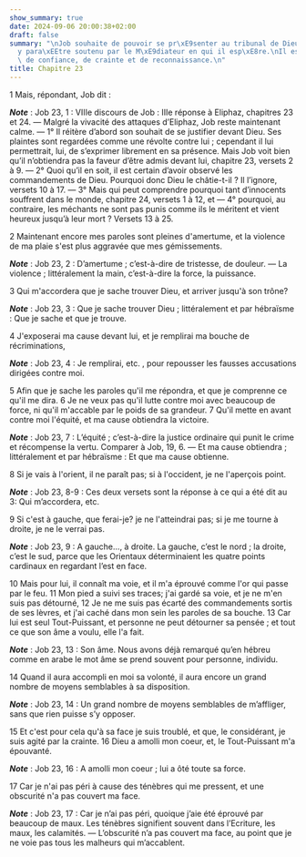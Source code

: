 ```yaml
---
show_summary: true
date: 2024-09-06 20:00:38+02:00
draft: false
summary: "\nJob souhaite de pouvoir se pr\xE9senter au tribunal de Dieu, et d\u2019\
  y para\xEEtre soutenu par le M\xE9diateur en qui il esp\xE8re.\nIl est touch\xE9\
  \ de confiance, de crainte et de reconnaissance.\n"
title: Chapitre 23
---
```





1 Mais, répondant, Job dit :

***Note*** :  Job 23, 1 : VIIIe discours de Job : IIIe réponse à Eliphaz, chapitres 23 et 24. ― Malgré la vivacité des attaques d’Eliphaz, Job reste maintenant calme. ― 1° Il réitère d’abord son souhait de se justifier devant Dieu. Ses plaintes sont regardées comme une révolte contre lui ; cependant il lui permettrait, lui, de s’exprimer librement en sa présence. Mais Job voit bien qu’il n’obtiendra pas la faveur d’être admis devant lui, chapitre 23, versets 2 à 9. ― 2° Quoi qu’il en soit, il est certain d’avoir observé les commandements de Dieu. Pourquoi donc Dieu le châtie-t-il ? Il l’ignore, versets 10 à 17. ― 3° Mais qui peut comprendre pourquoi tant d’innocents souffrent dans le monde, chapitre 24, versets 1 à 12, et ― 4° pourquoi, au contraire, les méchants ne sont pas punis comme ils le méritent et vient heureux jusqu’à leur mort ? Versets 13 à 25.


2 Maintenant encore mes paroles sont pleines d'amertume, et la violence de ma plaie s'est plus aggravée que mes gémissements.

***Note*** :  Job 23, 2 : D’amertume ; c’est-à-dire de tristesse, de douleur. ― La violence ; littéralement la main, c’est-à-dire la force, la puissance.

3 Qui m'accordera que je sache trouver Dieu, et arriver jusqu'à son trône?

***Note*** :  Job 23, 3 : Que je sache trouver Dieu ; littéralement et par hébraïsme : Que je sache et que je trouve.

4 J'exposerai ma cause devant lui, et je remplirai ma bouche de récriminations,

***Note*** :  Job 23, 4 : Je remplirai, etc. , pour repousser les fausses accusations dirigées contre moi.

5 Afin que je sache les paroles qu'il me répondra, et que je comprenne ce qu'il me dira. 6 Je ne veux pas qu'il lutte contre moi avec beaucoup de force, ni qu'il m'accable par le poids de sa grandeur. 7 Qu'il mette en avant contre moi l'équité, et ma cause obtiendra la victoire.

***Note*** :  Job 23, 7 : L’équité ; c’est-à-dire la justice ordinaire qui punit le crime et récompense la vertu. Comparer à Job, 19, 6. ― Et ma cause obtiendra ; littéralement et par hébraïsme : Et que ma cause obtienne.

8 Si je vais à l'orient, il ne paraît pas; si à l'occident, je ne l'aperçois point.

***Note*** :  Job 23, 8-9 : Ces deux versets sont la réponse à ce qui a été dit au 3: Qui m’accordera, etc.

9 Si c'est à gauche, que ferai-je? je ne l'atteindrai pas; si je me tourne à droite, je ne le verrai pas.

***Note*** :  Job 23, 9 : A gauche…, à droite. La gauche, c’est le nord ; la droite, c’est le sud, parce que les Orientaux déterminaient les quatre points cardinaux en regardant l’est en face.


10 Mais pour lui, il connaît ma voie, et il m'a éprouvé comme l'or qui passe par le feu. 11 Mon pied a suivi ses traces; j'ai gardé sa voie, et je ne m'en suis pas détourné, 12 Je ne me suis pas écarté des commandements sortis de ses lèvres, et j'ai caché dans mon sein les paroles de sa bouche. 13 Car lui est seul Tout-Puissant, et personne ne peut détourner sa pensée ; et tout ce que son âme a voulu, elle l'a fait.

***Note*** :  Job 23, 13 : Son âme. Nous avons déjà remarqué qu’en hébreu comme en arabe le mot âme se prend souvent pour personne, individu.

14 Quand il aura accompli en moi sa volonté, il aura encore un grand nombre de moyens semblables à sa disposition.

***Note*** :  Job 23, 14 : Un grand nombre de moyens semblables de m’affliger, sans que rien puisse s’y opposer.

15 Et c'est pour cela qu'à sa face je suis troublé, et que, le considérant, je suis agité par la crainte. 16 Dieu a amolli mon coeur, et, le Tout-Puissant m'a épouvanté.

***Note*** :  Job 23, 16 : A amolli mon coeur ; lui a ôté toute sa force.

17 Car je n'ai pas péri à cause des ténèbres qui me pressent, et une obscurité n'a pas couvert ma face.

***Note*** :  Job 23, 17 : Car je n’ai pas péri, quoique j’aie été éprouvé par beaucoup de maux. Les ténèbres signifient souvent dans l’Ecriture, les maux, les calamités. ― L’obscurité n’a pas couvert ma face, au point que je ne voie pas tous les malheurs qui m’accablent.

